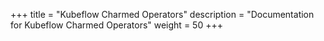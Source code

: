 +++
title = "Kubeflow Charmed Operators"
description = "Documentation for Kubeflow Charmed Operators"
weight = 50
+++
